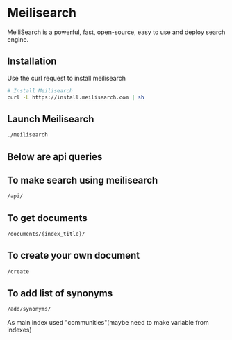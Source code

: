 # Meilisearch

MeiliSearch is a powerful, fast, open-source, easy to use and deploy search engine.

## Installation

Use the curl request to install meilisearch

```bash
# Install Meilisearch
curl -L https://install.meilisearch.com | sh
```

## Launch Meilisearch
```bash
./meilisearch
```

## Below are api queries
## To make search using meilisearch
```bash
/api/ 
```


## To get documents
```bash
/documents/{index_title}/ 
```


## To create your own document
```bash
/create
```

## To add list of synonyms
```bash
/add/synonyms/
```



As main index used "communities"(maybe need to make variable from indexes)

